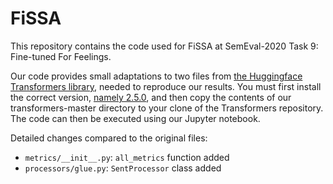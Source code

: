 # FiSSA
This repository contains the code used for FiSSA at SemEval-2020 Task 9: Fine-tuned For Feelings.

Our code provides small adaptations to two files from [the Huggingface Transformers library](https://huggingface.co/transformers/), needed to reproduce our results. You must first install the correct version, [namely 2.5.0](https://huggingface.co/transformers/v2.5.0/), and then copy the contents of our transformers-master directory to your clone of the Transformers repository. The code can then be executed using our Jupyter notebook.

Detailed changes compared to the original files:
* `metrics/__init__.py`: `all_metrics` function added
* `processors/glue.py`: `SentProcessor` class added